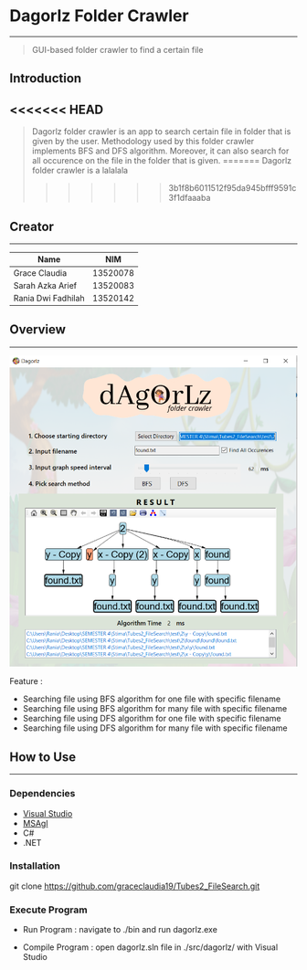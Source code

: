 # Dagorlz Folder Crawler
---
> GUI-based folder crawler to find a certain file

## Introduction
<<<<<<< HEAD
---
> Dagorlz folder crawler is an app to search certain file in folder that is given by the user. Methodology used by this folder crawler implements BFS and DFS algorithm. Moreover, it can also search for all occurence on the file in the folder that is given.
=======
Dagorlz folder crawler is a lalalala
>>>>>>> 3b1f8b6011512f95da945bfff9591c3f1dfaaaba

## Creator
---
| Name | NIM |
| ---  | --- |
|Grace Claudia  | 13520078 
|Sarah Azka Arief | 13520083
|Rania Dwi Fadhilah | 13520142

## Overview
---
![](./bin/demo.png)

Feature :
- Searching file using BFS algorithm for one file with specific filename
- Searching file using BFS algorithm for many file with specific filename
- Searching file using DFS algorithm for one file with specific filename
- Searching file using DFS algorithm for many file with specific filename

## How to Use
---
### Dependencies
- [Visual Studio](https://visualstudio.microsoft.com/)
- [MSAgl](https://github.com/microsoft/automatic-graph-layout)
- C#
- .NET

### Installation
git clone https://github.com/graceclaudia19/Tubes2_FileSearch.git

### Execute Program
* Run Program : navigate to 
./bin
 and run 
dagorlz.exe

* Compile Program : open 
dagorlz.sln
 file in 
./src/dagorlz/
 with Visual Studio
